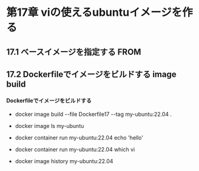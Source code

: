 # 第17章 viの使えるubuntuイメージを作る

## 17.1 ベースイメージを指定する FROM

## 17.2 Dockerfileでイメージをビルドする image build

#### Dockerfileでイメージをビルドする

- docker image build --file Dockerfile17 --tag my-ubuntu:22.04 .

- docker image ls my-ubuntu
- docker container run my-ubuntu:22.04 echo 'hello'
- docker container run my-ubuntu:22.04 which vi
- docker image history my-ubuntu:22.04
